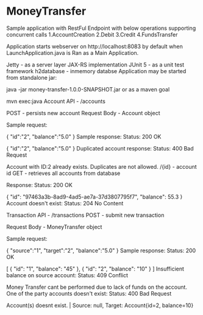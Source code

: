# MoneyTransfer
Sample application with RestFul Endpoint with below operations supporting concurrent calls
1.AccountCreation
2.Debit
3.Credit
4.FundsTransfer 

Application starts webserver on http://localhost:8083 by default when LaunchApplication.java is Ran as a Main Application.

Jetty - as a server layer
JAX-RS implementation
JUnit 5 - as a unit test framework
h2database - inmemory databse
Application may be started from standalone jar:

java -jar money-transfer-1.0.0-SNAPSHOT.jar
or as a maven goal

mvn exec:java
Account API - /accounts

POST - persists new account Request Body - Account object

Sample request:

{
	"id":"2",
	"balance":"5.0"
}
Sample response: Status: 200 OK

{
	"id":"2",
	"balance":"5.0"
}
Duplicated account response: Status: 400 Bad Request

Account with ID:2 already exists. 
Duplicates are not allowed.
/{id} - account id GET - retrieves all accounts from database

Response: Status: 200 OK

{
    "id": "97463a3b-8ad9-4ad5-ae7a-37d3807795f7",
    "balance": 55.3
}
Account doesn't exist: Status: 204 No Content

Transaction API - /transactions
POST - submit new transaction

Request Body - MoneyTransfer object

Sample request:

{
	"source":"1",
	"target":"2",
	"balance":"5.0"
}
Sample response: Status: 200 OK

[
    {
        "id": "1",
        "balance": "45"
    },
    {
        "id": "2",
        "balance": "10"
    }
]
Insufficient balance on source account: Status: 409 Conflict

Money Transfer cant be performed due to lack of funds on the account.
One of the party accounts doesn't exist: Status: 400 Bad Request

Account(s) doesnt exist. | Source: null, Target: Account{id=2, balance=10}
